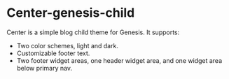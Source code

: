 Center-genesis-child
====================

Center is a simple blog child theme for Genesis. It supports:
- Two color schemes, light and dark.
- Customizable footer text.
- Two footer widget areas, one header widget area, and one widget area below primary nav.
